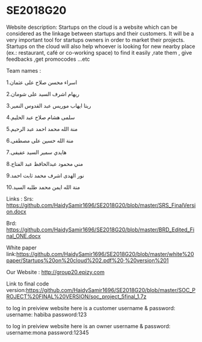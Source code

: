 # SE2018G20
Website description:
Startups  on  the  cloud  is  a  website  which  can  be  considered  as  the  linkage between startups and their customers.
It will be a very important tool for startups owners in order to market their projects.
Startups on the cloud will also help whoever is looking for new nearby place (ex.: restaurant,
café or co-working space) to find it easily ,rate them , give feedbacks ,get promocodes …etc




Team names :

1.اسراء محسن صلاح على عثمان

2.ريهام اشرف السيد على شومان

ريتا ايهاب موريس عبد القدوس النمير.3

سلمى هشام صلاح عبد الحليم.4

منة الله محمد احمد عبد الرحيم.5

منة الله حسين على مصطفى.6

هايدي سمير السيد عفيفى.7

مني محمود عبدالحافظ عبد الفتاح.8

نور الهدى اشرف محمد ثابت احمد.9

منة الله ايمن محمد طلبه السيد.10


Links :
Srs: https://github.com/HaidySamir1696/SE2018G20/blob/master/SRS_FinalVersion.docx

Brd:
https://github.com/HaidySamir1696/SE2018G20/blob/master/BRD_Edited_Final_ONE.docx

 White paper link:https://github.com/HaidySamir1696/SE2018G20/blob/master/white%20paper/Startups%20on%20cloud%202.pdf%20·%20version%201

Our Website :
http://group20.epizy.com



Link to final code version:https://github.com/HaidySamir1696/SE2018G20/blob/master/SOC_PROJECT%20FINAL%20VERSION/soc_project_5final_1.7z

 to log in preiview website here is a customer username & password:
 username: habiba
 password:123

 to log in preiview website here is an owner username & password:
 username:mona
 password:12345

